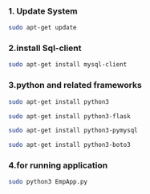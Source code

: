 ### 1. Update System 

```bash
sudo apt-get update
```
### 2.install Sql-client
```bash
sudo apt-get install mysql-client 
```

### 3.python and related frameworks
```bash
sudo apt-get install python3
```
```bash
sudo apt-get install python3-flask
```
```bash
sudo apt-get install python3-pymysql
```
```bash
sudo apt-get install python3-boto3
```

### 4.for running application
```bash
sudo python3 EmpApp.py
```
